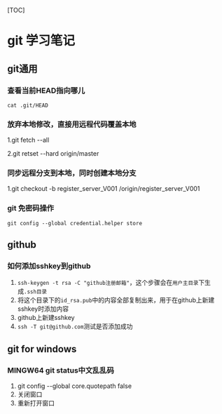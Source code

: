 [TOC]

# git 学习笔记 

## git通用

### 查看当前HEAD指向哪儿

```shell
cat .git/HEAD
```

### 放弃本地修改，直接用远程代码覆盖本地

1.git fetch --all

2.git retset --hard origin/master

### 同步远程分支到本地，同时创建本地分支

1.git checkout -b register_server_V001     /origin/register_server_V001

### git 免密码操作

```shell
git config --global credential.helper store
```



## github

### 如何添加sshkey到github

1. `ssh-keygen -t rsa -C "github注册邮箱"`，这个步骤会在`用户主目录`下生成`.ssh目录`
2. 将这个目录下的`id_rsa.pub`中的内容全部复制出来，用于在github上新建sshkey时添加内容
3. github上新建sshkey
4. `ssh -T git@github.com`测试是否添加成功



## git for windows

### MINGW64 git status中文乱乱码

1. git config --global core.quotepath false
2. 关闭窗口
3. 重新打开窗口